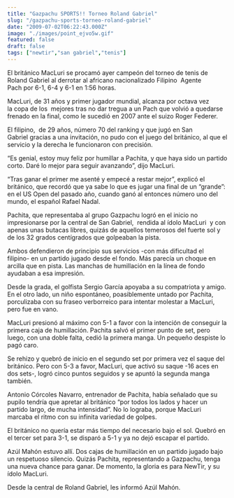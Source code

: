 ```yaml
---
title: "Gazpachu SPORTS!! Torneo Roland Gabriel"
slug: "/gazpachu-sports-torneo-roland-gabriel"
date: "2009-07-02T06:22:43.000Z"
image: "./images/point_ejvo5w.gif"
featured: false
draft: false
tags: ["newtir","san gabriel","tenis"]
---
```



El británico MacLuri se procamó ayer campeón del torneo de tenis de Roland Gabriel al derrotar al africano nacionalizado Filipino  Agente Pach por 6-1, 6-4 y 6-1 en 1:56 horas.

MacLuri, de 31 años y primer jugador mundial, alcanza por octava vez la copa de los  mejores tras no dar tregua a un Pach que volvió a quedarse frenado en la final, como le sucedió en 2007 ante el suizo Roger Federer.

El filipino,  de 29 años, número 70 del ranking y que jugó en San Gabriel gracias a una invitación, no pudo con el juego del británico, al que el servicio y la derecha le funcionaron con precisión.

“Es genial, estoy muy feliz por humillar a Pachita, y que haya sido un partido corto. Daré lo mejor para seguir avanzando”, dijo MacLuri.

“Tras ganar el primer me asenté y empecé a restar mejor”, explicó el británico, que recordó que ya sabe lo que es jugar una final de un “grande”: en el US Open del pasado año, cuando ganó al entonces número uno del mundo, el español Rafael Nadal.

Pachita, que representaba al grupo Gazpachu logró en el inicio no impresionarse por la central de San Gabriel,  rendida al ídolo MacLuri  y con apenas unas butacas libres, quizás de aquellos temerosos del fuerte sol y de los 32 grados centígrados que golpeaban la pista.

Ambos defendieron de principio sus servicios -con más dificultad el filipino- en un partido jugado desde el fondo. Más parecía un choque en arcilla que en pista. Las manchas de humillación en la línea de fondo ayudaban a esa impresión.

Desde la grada, el golfista Sergio García apoyaba a su compatriota y amigo. En el otro lado, un niño espontáneo, poasiblemente untado por Pachita, porculizaba con su fraseo verborreico para intentar molestar a MacLuri, pero fue en vano.

MacLuri presionó al máximo con 5-1 a favor con la intención de conseguir la primera caja de humillación. Pachita salvó el primer punto de set, pero luego, con una doble falta, cedió la primera manga. Un pequeño despiste lo pagó caro.

Se rehizo y quebró de inicio en el segundo set por primera vez el saque del británico. Pero con 5-3 a favor, MacLuri, que activó su saque -16 aces en dos sets-, logró cinco puntos seguidos y se apuntó la segunda manga también.

Antonio Córcoles Navarro, entrenador de Pachita, había señalado que su pupilo tendría que apretar al británico “por todos los lados y hacer un partido largo, de mucha intensidad”. No lo lograba, porque MacLuri marcaba el ritmo con su infinita variedad de golpes.

El británico no quería estar más tiempo del necesario bajo el sol. Quebró en el tercer set para 3-1, se disparó a 5-1 y ya no dejó escapar el partido.

Azúl Mahón estuvo allí. Dos cajas de humillación en un partido jugado bajo un respetuoso silencio. Quizás Pachita, representando a Gazpachu, tenga una nueva chance para ganar. De momento, la gloria es para NewTir, y su ídolo MacLuri.

Desde la central de Roland Gabriel, les informó Azúl Mahón.



